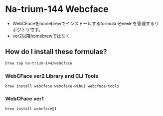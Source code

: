 # Na-trium-144 Webcface

* WebCFaceをhomebrewでインストールするformula <del>とcask</del> を管理するリポジトリです。
* ver2以降homebrewではなく

## How do I install these formulae?
```sh
brew tap na-trium-144/webcface
```

### WebCFace ver2 Library and CLI Tools
`brew install webcface webcface-webui webcface-tools`

### WebCFace ver1
`brew install webcface@1`

<!-- 
### WebCFace WebUI-Server App Bundle (for MacOS)
`brew install --cask webcface-webui-server`
Or download directory from [Releases](https://github.com/na-trium-144/homebrew-webcface/releases) of this repository.
-->

<!--
## update formula
[Trigger formula update](https://github.com/na-trium-144/homebrew-webcface/actions/workflows/trigger.yml)のActionの引数にformula名とversionを入れてWorkflowを実行するとprができる

テストが通ったらpr-pullラベルをつける

## build app bundle
[Build WebUI-Server](https://github.com/na-trium-144/homebrew-webcface/actions/workflows/build-app.yml)のActionの引数にバージョンを入れて実行するとreleaseとprができる
 -->
